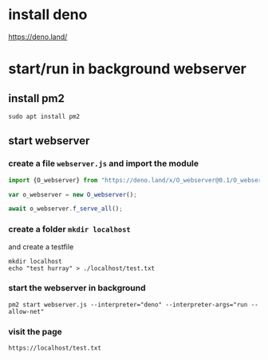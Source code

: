 # install deno 
https://deno.land/

# start/run in background webserver 
## install pm2 
```
sudo apt install pm2
```
## start webserver 
### create a file `webserver.js` and import the module
```javascript
import {O_webserver} from "https://deno.land/x/O_webserver@0.1/O_webserver.module.js"

var o_webserver = new O_webserver();

await o_webserver.f_serve_all();

```

### create a folder `mkdir localhost`
and create a testfile 
```
mkdir localhost
echo "test hurray" > ./localhost/test.txt
```
### start the webserver in background
```
pm2 start webserver.js --interpreter="deno" --interpreter-args="run --allow-net" 
```

### visit the page 
```
https://localhost/test.txt
```